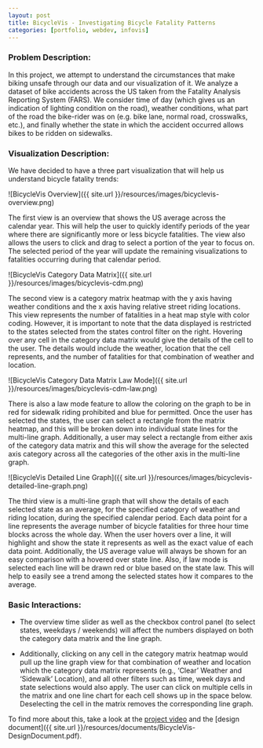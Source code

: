 ```yaml
---
layout: post
title: BicycleVis - Investigating Bicycle Fatality Patterns
categories: [portfolio, webdev, infovis]
---
```


### Problem Description:
In this project, we attempt to understand the circumstances that make biking unsafe through our data and our visualization of it. We analyze a dataset of bike accidents across the US taken from the Fatality Analysis Reporting System (FARS). We consider time of day (which gives us an indication of lighting condition on the road), weather conditions, what part of the road the bike-rider was on (e.g. bike lane, normal road, crosswalks, etc.), and finally whether the state in which the accident occurred allows bikes to be ridden on sidewalks. 

### Visualization Description:
We have decided to have a three part visualization that will help us understand bicycle fatality trends:

![BicycleVis Overview]({{ site.url }}/resources/images/bicyclevis-overview.png)

The first view is an overview that shows the US average across the calendar year.  This will help the user to quickly identify periods of the year where there are significantly more or less bicycle fatalities.  The view also allows the users to click and drag to select a portion of the year to focus on.  The selected period of the year will update the remaining visualizations to fatalities occurring during that calendar period.  

![BicycleVis Category Data Matrix]({{ site.url }}/resources/images/bicyclevis-cdm.png)

The second view is a category matrix heatmap with the y axis having weather conditions and the x axis having relative street riding locations. This view represents the number of fatalities in a heat map style with color coding.  However, it is important to note that the data displayed is restricted to the states selected from the states control filter on the right. Hovering over any cell in the category data matrix would give the details of the cell to the user. The details would include the weather, location that the cell represents, and the number of fatalities for that combination of weather and location.

![BicycleVis Category Data Matrix Law Mode]({{ site.url }}/resources/images/bicyclevis-cdm-law.png)

There is also a law mode feature to allow the coloring on the graph to be in red for sidewalk riding prohibited and blue for permitted. Once the user has selected the states, the user can select a rectangle from the matrix heatmap, and this will be broken down into individual state lines for the multi-line graph. Additionally, a user may select a rectangle from either axis of the category data matrix and this will show the average for the selected axis category across all the categories of the other axis in the multi-line graph.

![BicycleVis Detailed Line Graph]({{ site.url }}/resources/images/bicyclevis-detailed-line-graph.png)

The third view is a multi-line graph that will show the details of each selected state as an average, for the specified category of weather and riding location, during the specified calendar period.  Each data point for a line represents the average number of bicycle fatalities for three hour time blocks across the whole day.  When the user hovers over a line, it will highlight and show the state it represents as well as the exact value of each data point.  Additionally, the US average value will always be shown for an easy comparison with a hovered over state line.  Also, if law mode is selected each line will be drawn red or blue based on the state law. This will help to easily see a trend among the selected states how it compares to the average.

### Basic Interactions:
* The overview time slider as well as the checkbox control panel (to select states, weekdays / weekends) will affect the numbers displayed on both the category data matrix and the line graph.

* Additionally, clicking on any cell in the category matrix heatmap would pull up the line graph view for that combination of weather and location which the category data matrix represents (e.g., ‘Clear’ Weather and ‘Sidewalk’ Location), and all other filters such as time, week days and state selections would also apply. The user can click on multiple cells in the matrix and one line chart for each cell shows up in the space below. Deselecting the cell in the matrix removes the corresponding line graph.

To find more about this, take a look at the [project video](https://www.youtube.com/watch?v=_SyOoviNh8E) and the [design document]({{ site.url }}/resources/documents/BicycleVis-DesignDocument.pdf).